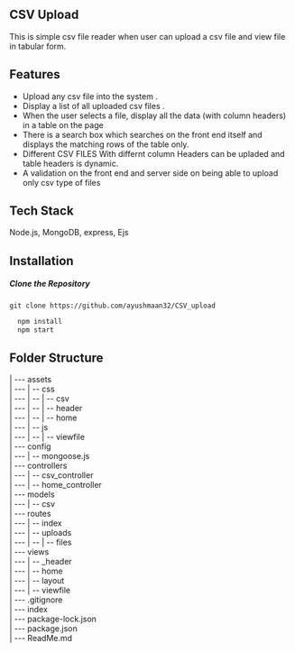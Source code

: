 ## CSV Upload

This is simple csv file reader when user can upload a csv file and view file in tabular form.

## Features

- Upload any csv file into the system .
- Display a list of all uploaded csv files .
- When the user selects a file, display all the data (with column headers) in a table on the page
- There is a search box which searches on the front end itself and displays the matching rows
  of the table only.
- Different CSV FILES With differnt column Headers can be upladed and table headers is dynamic.
- A validation on the front end and server side on being able to upload only csv
  type of files

## Tech Stack

Node.js, MongoDB, express, Ejs

## Installation

##### Clone the Repository

`git clone https://github.com/ayushmaan32/CSV_upload`

```bash
  npm install
  npm start
```

## Folder Structure

| --- assets<br>
| --- | -- css<br>
| --- | -- | -- csv<br>
| --- | -- | -- header<br>
| --- | -- | -- home<br>
| --- | -- js<br>
| --- | -- | -- viewfile<br>
| --- config<br>
| --- | -- mongoose.js<br>
| --- controllers<br>
| --- | -- csv_controller<br>
| --- | -- home_controller<br>
| --- models<br>
| --- | -- csv<br>
| --- routes<br>
| --- | -- index<br>
| --- | -- uploads<br>
| --- | -- | -- files<br>
| --- views<br>
| --- | -- \_header<br>
| --- | -- home<br>
| --- | -- layout<br>
| --- | -- viewfile<br>
| --- .gitignore<br>
| --- index<br>
| --- package-lock.json<br>
| --- package.json<br>
| --- ReadMe.md<br>
